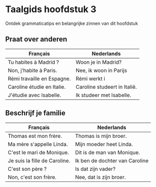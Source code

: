 # Taalgids hoofdstuk 3

Ontdek grammaticatips en belangrijke zinnen van dit hoofdstuk

## Praat over anderen

| Français                   | Nederlands                   |
| -------------------------- | ---------------------------- |
| Tu habites à Madrid ?      | Woon je in Madrid?           |
| Non, j'habite à Paris.     | Nee, ik woon in Parijs       |
| Rémi travaille en Espagne. | Rémi werkt i                 |
| Caroline étudie en Italie. | Caroline studeert in Italië. |
| J'étudie avec Isabelle.    | Ik studeer met Isabelle.     |

## Beschrijf je familie

| Français                      | Nederlands                     |
| ----------------------------- | ------------------------------ |
| Thomas est mon frère.         | Thomas is mijn broer.          |
| Ma mère s'appelle Linda.      | Mijn moeder heet Linda.        |
| C'est le mari de Monique.     | Dit is de man van Monique.     |
| Je suis la fille de Caroline. | Ik ben de dochter van Caroline |
| C'est son père ?              | Is dat zijn vader?             |
| Non, c'est son frère.         | Nee, dat is zijn broer.        |

